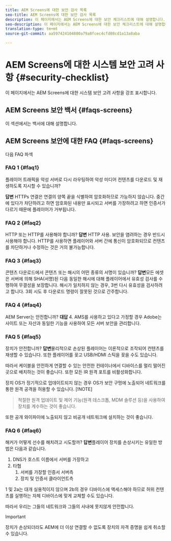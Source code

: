 ```yaml
---
title: AEM Screens에 대한 보안 검사 목록
seo-title: AEM Screens에 대한 보안 검사 목록
description: 이 페이지에서는 AEM Screens에 대한 보안 체크리스트에 대해 설명합니다.
seo-description: 이 페이지에서는 AEM Screens에 대한 보안 체크리스트에 대해 설명합니다.
translation-type: tm+mt
source-git-commit: aa597424104880a79a8fcec4cfd08cd1a13a8aba

---
```



# AEM Screens에 대한 시스템 보안 고려 사항 {#security-checklist}

이 페이지에서는 AEM Screens에 대한 시스템 보안 고려 사항을 강조 표시합니다.


## AEM Screens 보안 백서 {#faqs-screens}

이 섹션에서는 백서에 대해 설명합니다.


## AEM Screens 보안에 대한 FAQ {#faqs-screens}

다음 FAQ 파섹

### FAQ 1 {#faq1}

플레이어 트래픽을 악성 서버로 다시 라우팅하여 악성 미디어 컨텐츠를 다운로드 및 재생하도록 지시할 수 있습니까?

**답변** HTTPs 연결은 연결의 양쪽 끝을 식별하여 암호화하므로 가능하지 않습니다. 중간에 있다가 차단하려고 하면 암호화된 내용만 표시되고 서버를 가장하려고 하면 인증서가 다르기 때문에 플레이어가 거부됩니다.


### FAQ 2 {#faq2}

HTTP 또는 HTTP를 사용해야 합니까?
**답변** HTTP 사용. 보안을 염려하는 경우 반드시 사용해야 합니다. HTTP를 사용하면 플레이어와 서버 간에 통신이 암호화되므로 컨텐츠를 차단하거나 수정하는 것은 거의 불가능합니다.


### FAQ 3 {#faq3}

콘텐츠 다운로드에서 콘텐츠 또는 해시의 어떤 종류의 서명이 있습니까?
**답변**모든 에셋은 서버에 의해 SHA(서명)된 다음 동일한 해시에 대해 플레이어에서 유효성 검사를 수행하여 무결성을 보장합니다.
해시가 일치하지 않는 경우, 3번 다시 유효성을 검사하려고 합니다. 3회 시도 후 다운로드 명령이 잘못된 것으로 간주합니다.


### FAQ 4 {#faq4}

AEM Server는 안전합니까?
**대답** 4. AMS를 사용하고 있다고 가정할 경우 Adobe는 사이트 또는 자산과 동일한 기능을 사용하여 모든 서버 보안을 관리합니다.


### FAQ 5 {#faq5}

장치가 안전합니까?
**답변**&#x200B;물리적으로 손상된 플레이어는 이론적으로 조작되어 컨텐츠를 재생할 수 있습니다. 또한 플레이어를 꽂고 USB/HDMI 스틱을 꽂을 수도 있습니다.

따라서 케이블을 안전하게 연결할 수 있는 안전한 컨테이너에서 디바이스를 멀리 떨어진 곳으로 배치하는 것이 좋습니다. 또한 모든 IR 원격 포트를 비활성화합니다.

장치 OS가 정기적으로 업데이트되지 않는 경우 OS가 보안 구멍에 노출되어 네트워크를 통한 원격 공격을 허용할 수 있습니다.
[!NOTE]
>적절한 원격 업데이트 및 제어 기능(원격 데스크톱, MDM 솔루션 등)을 사용하여 장치를 계수하는 것이 좋습니다.

또한 공개 와이파이에 노출되지 않고 비공개 네트워크에 설치하는 것이 좋습니다.


### FAQ 6 {#faq6}

해커가 어떻게 선수를 해치려고 시도할까?
**답변**&#x200B;플레이어 장치를 손상시키는 유일한 방법은 다음과 같습니다.

1. DNS가 호스트 이름에서 서버를 가장하고
1. 타협
   1. 서버를 가장할 인증서 서버측
   1. 장치 및 인증서 클라이언트측

1 및 2a는 대개 실용적이지 않으며 2b의 경우 디바이스에 액세스해야 하므로 허위 컨텐츠를 실행하는 자체 디바이스에 맞게 교체할 수도 있습니다.

따라서 우리는 그들의 네트워크와 그들의 사내에 못지않게 안전합니다.

>[!IMPORTANT]
>장치가 손상되더라도 AEM에 더 이상 연결할 수 없도록 장치의 자격 증명을 쉽게 취소할 수 있습니다.





